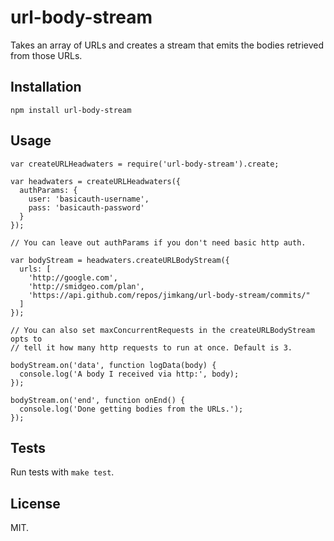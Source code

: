 url-body-stream
==================

Takes an array of URLs and creates a stream that emits the bodies retrieved from those URLs.

Installation
------------

    npm install url-body-stream

Usage
-----

    var createURLHeadwaters = require('url-body-stream').create;

    var headwaters = createURLHeadwaters({
      authParams: {
        user: 'basicauth-username',
        pass: 'basicauth-password'
      }
    });

    // You can leave out authParams if you don't need basic http auth.

    var bodyStream = headwaters.createURLBodyStream({
      urls: [
        'http://google.com',
        'http://smidgeo.com/plan',
        'https://api.github.com/repos/jimkang/url-body-stream/commits/"
      ]
    });

    // You can also set maxConcurrentRequests in the createURLBodyStream opts to
    // tell it how many http requests to run at once. Default is 3.

    bodyStream.on('data', function logData(body) {
      console.log('A body I received via http:', body);
    });

    bodyStream.on('end', function onEnd() {
      console.log('Done getting bodies from the URLs.');
    });

Tests
-----

Run tests with `make test`.

License
-------

MIT.
